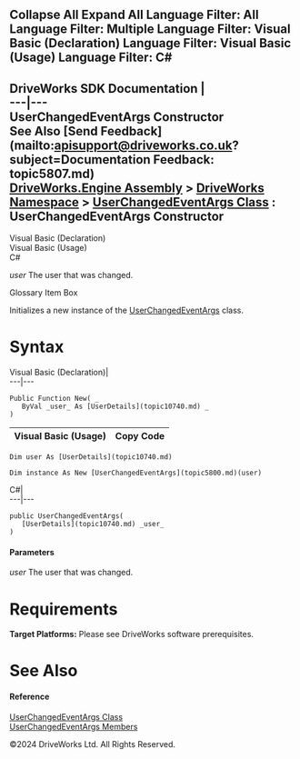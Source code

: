        

 Collapse All Expand All  Language Filter: All  Language Filter: Multiple  Language Filter: Visual Basic (Declaration) Language Filter: Visual Basic (Usage) Language Filter: C#  
---  
DriveWorks SDK Documentation  |   
---|---  
UserChangedEventArgs Constructor   
See Also [Send Feedback](mailto:apisupport@driveworks.co.uk?subject=Documentation Feedback: topic5807.md)  
[DriveWorks.Engine Assembly](topic2156.md) > [DriveWorks Namespace](topic2159.md) > [UserChangedEventArgs Class](topic5800.md) : UserChangedEventArgs Constructor  
---  
  
Visual Basic (Declaration)    
Visual Basic (Usage)    
C# 

_user_
    The user that was changed.

Glossary Item Box

Initializes a new instance of the [UserChangedEventArgs](topic5800.md) class. 

# Syntax

Visual Basic (Declaration)|   
---|---  
      
    
    Public Function New( _
       ByVal _user_ As [UserDetails](topic10740.md) _
    )  
  
Visual Basic (Usage)| Copy Code  
---|---  
      
    
    Dim user As [UserDetails](topic10740.md)
     
    Dim instance As New [UserChangedEventArgs](topic5800.md)(user)  
  
C#|   
---|---  
      
    
    public UserChangedEventArgs( 
       [UserDetails](topic10740.md) _user_
    )  
  
#### Parameters

 _user_
    The user that was changed.

# Requirements

**Target Platforms:** Please see DriveWorks software prerequisites.

# See Also

#### Reference

[UserChangedEventArgs Class](topic5800.md)   
[UserChangedEventArgs Members](topic5801.md)

©2024 DriveWorks Ltd. All Rights Reserved.
